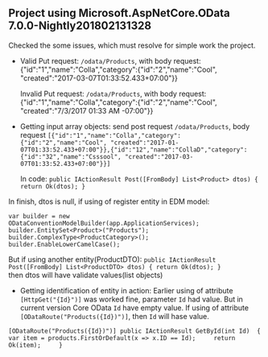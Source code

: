 ## Project using Microsoft.AspNetCore.OData 7.0.0-Nightly201802131328

Checked the some issues, which must resolve for simple work the project.

* Valid Put request:
  `/odata/Products`, with body request: {"id":"1","name":"Colla","category":{"id":"2","name":"Cool", "created":"2017-03-07T01:33:52.433+07:00"}}

  Invalid Put request:
  `/odata/Products`, with body request: {"id":"1","name":"Colla","category":{"id":"2","name":"Cool", "created":"7/3/2017 01:33 AM -07:00"}}

* Getting input array objects:
  send post request `/odata/Products`, body request `[{"id":"1","name":"Colla","category":{"id":"2","name":"Cool", "created":"2017-01-07T01:33:52.433+07:00"}},{"id":"12","name":"CollaD","category":{"id":"32","name":"Csssool", "created":"2017-03-07T01:33:52.433+07:00"}}]`
  
  In code:
  ``public IActionResult Post([FromBody] List<Product> dtos)
  {
    return Ok(dtos);
  }``
  
In finish, dtos is null, if using of register entity in EDM model:

`var builder = new ODataConventionModelBuilder(app.ApplicationServices);  
builder.EntitySet<Product>("Products");  
builder.ComplexType<ProductCategory>();  
builder.EnableLowerCamelCase();`
  
But if using another entity(ProductDTO):
  `public IActionResult Post([FromBody] List<ProductDTO> dtos)
  {
    return Ok(dtos);
  }`  
then dtos will have validate values(list objects)

* Getting identification of entity in action:
Earlier using of attribute `[HttpGet("{Id}")]` was worked fine, parameter `Id` had value. But in current version Core OData `Id` have empty value. If using of attribute `[ODataRoute("Products({Id})")]`, then `Id` will hase value.

`[ODataRoute("Products({Id})")]
 public IActionResult GetById(int Id) 
 { 
    var item = products.FirstOrDefault(x => x.ID == Id);    
    return Ok(item);    
 }`

